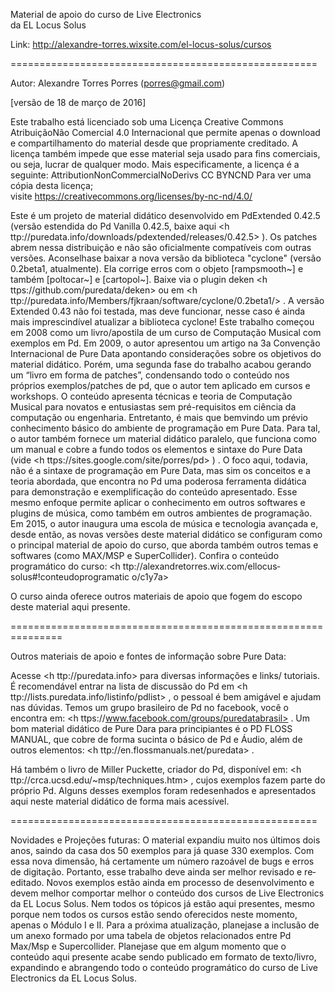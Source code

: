  Material de apoio do curso de Live Electronics   
 da EL Locus Solus

Link: http://alexandre-torres.wixsite.com/el-locus-solus/cursos

=====================================================

Autor: Alexandre Torres Porres (porres@gmail.com) 

[versão de 18 de março de 2016]

Este trabalho está licenciado sob uma Licença Creative Commons Atribuição­Não Comercial 4.0 Internacional que permite apenas o download e compartilhamento do material desde que propriamente creditado. A licença também impede que esse material seja usado para fins comerciais, ou seja, lucrar de qualquer modo. Mais especificamente, a licença é a seguinte:
Attribution­NonCommercial­NoDerivs CC BY­NC­ND
Para ver uma cópia desta licença;  
visite https://creativecommons.org/licenses/by-nc-nd/4.0/
   
Este é um projeto de material didático desenvolvido em Pd­Extended ­0.42.5 (versão estendida do Pd Vanilla 0.42.5, baixe aqui <h ttp://puredata.info/downloads/pd­extended/releases/0.42.5> ).
Os patches abrem nessa distribuição e não são oficialmente compatíveis com outras versões. Aconselha­se baixar a nova versão da biblioteca "cyclone" (versão 0.2­beta1, atualmente). Ela corrige erros com o objeto [rampsmooth~] e também [poltocar~] e [cartopol~]. Baixe via o plugin deken <h ttps://github.com/pure­data/deken> ou em <h ttp://puredata.info/Members/fjkraan/software/cyclone/0.2beta1/> . A versão Extended 0.43 não foi testada, mas deve funcionar, nesse caso é ainda mais imprescindível atualizar a biblioteca cyclone!
Este trabalho começou em 2008 como um livro/apostila de um curso de Computação Musical com exemplos em Pd. Em 2009, o autor apresentou um artigo na 3a Convenção Internacional de Pure Data apontando considerações sobre os objetivos do material didático. Porém, uma segunda fase do trabalho acabou gerando um “livro em forma de patches”, condensando todo o conteúdo nos próprios exemplos/patches de pd, que o autor tem aplicado em cursos e workshops.
O conteúdo apresenta técnicas e teoria de Computação Musical para novatos e entusiastas sem pré-requisitos em ciência da computação ou engenharia. Entretanto, é mais que bemvindo um prévio conhecimento básico do ambiente de programação em Pure Data. Para tal, o autor também fornece um material didático paralelo, que funciona como um manual e cobre a fundo todos os elementos e sintaxe do Pure Data (vide <h ttps://sites.google.com/site/porres/pd> ) .
O foco aqui, todavia, não é a sintaxe de programação em Pure Data, mas sim os conceitos e a teoria abordada, que encontra no Pd uma poderosa ferramenta didática para demonstração e exemplificação do conteúdo apresentado. Esse mesmo enfoque permite aplicar o conhecimento em outros softwares e plugins de música, como também em outros ambientes de programação.
Em 2015, o autor inaugura uma escola de música e tecnologia avançada e, desde então, as novas versões deste material didático se configuram como o principal material de apoio do curso, que aborda também outros temas e softwares (como MAX/MSP e SuperCollider).
Confira o conteúdo programático do curso: <h ttp://alexandre­torres.wix.com/el­locus­solus#!conteudo­programatic o/c1y7a> 

O curso ainda oferece outros materiais de apoio que fogem do escopo deste material aqui presente.

===============================================================

Outros materiais de apoio e fontes de informação sobre Pure Data:

Acesse <h ttp://puredata.info>  para diversas informações e links/ tutoriais. É recomendável entrar na lista de discussão do Pd em <h ttp://lists.puredata.info/listinfo/pd­list> , o pessoal é bem amigável e ajudam nas dúvidas. Temos um grupo brasileiro de Pd no facebook, você o encontra em:
<h ttps://www.facebook.com/groups/puredatabrasil> . 
Um bom material didático de Pure Dara para principiantes é o PD FLOSS MANUAL, que cobre de forma sucinta o básico de Pd e Áudio, além de outros elementos: <h ttp://en.flossmanuals.net/puredata> .
      
 Há também o livro de Miller Puckette, criador do Pd, disponível em: <h ttp://crca.ucsd.edu/~msp/techniques.htm> , cujos exemplos fazem parte do próprio Pd. Alguns desses exemplos foram redesenhados e apresentados aqui neste material didático de forma mais acessível.
 
=====================================================

Novidades e Projeções futuras:
O material expandiu muito nos últimos dois anos, saindo da casa dos 50 exemplos para já quase 330 exemplos. Com essa nova dimensão, há certamente um número razoável de bugs e erros de digitação. Portanto, esse trabalho deve ainda ser melhor revisado e re­editado.
Novos exemplos estão ainda em processo de desenvolvimento e devem melhor comportar melhor o conteúdo dos cursos de Live Electronics da EL Locus Solus. Nem todos os tópicos já estão aqui presentes, mesmo porque nem todos os cursos estão sendo oferecidos neste momento, apenas o Módulo I e II. Para a próxima atualização, planeja­se a inclusão de um anexo formado por uma tabela de objetos relacionados entre Pd Max/Msp e Supercollider.
Planeja­se que em algum momento que o conteúdo aqui presente acabe sendo publicado em formato de texto/livro, expandindo e abrangendo todo o conteúdo programático do curso de Live Electronics da EL Locus Solus.
 
